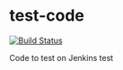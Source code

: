 # test-code


[![Build Status](http://140.211.168.153:8080/buildStatus/icon?job=demo-build&.png)](http://140.211.168.153:8080/job/demo-build/)

Code to test on Jenkins
test
